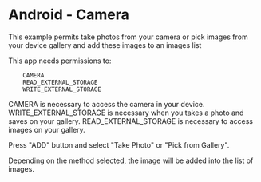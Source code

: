 **Android** - Camera
==================================================

This example permits take photos from your camera or pick images from your device gallery and add these images to an images list

This app needs permissions to:
		
		CAMERA 
		READ_EXTERNAL_STORAGE
		WRITE_EXTERNAL_STORAGE
		
CAMERA is necessary to access the camera in your device.
WRITE_EXTERNAL_STORAGE is necessary when you takes a photo and saves on your gallery.
READ_EXTERNAL_STORAGE is necessary to access images on your gallery.

Press "ADD" button and select "Take Photo" or "Pick from Gallery".

Depending on the method selected, the image will be added into the list of images.
     


